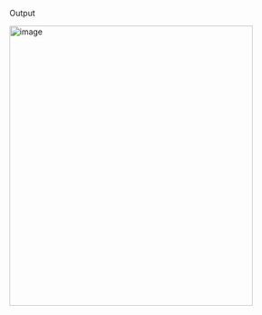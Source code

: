 Output


<img width="429" height="495" alt="image" src="https://github.com/user-attachments/assets/6c16b2ef-86e0-48d4-8024-40b66aa24828" />

